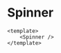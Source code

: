 # Spinner

<Spinner />

<CodeGroup>
  <CodeGroupItem title="Vue" active>

```vue
<template>
    <Spinner />
</template>
```

  </CodeGroupItem>
</CodeGroup>
